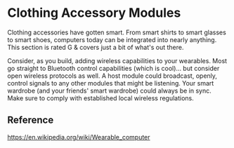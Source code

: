 Clothing Accessory Modules
==========================
Clothing accessories have gotten smart. From smart shirts to smart glasses to
smart shoes, computers today can be integrated into nearly anything.
This section is rated G & covers just a bit of what's out there.

Consider, as you build, adding wireless capabilities to your wearables. Most go
straight to Bluetooth control capabilities (which is cool)... but consider open
wireless protocols as well. A host module could broadcast, openly, control
signals to any other modules that might be listening. Your smart wardrobe (and
your friends' smart wardrobe) could always be in sync.
Make sure to comply with established local wireless regulations.

Reference
---------
https://en.wikipedia.org/wiki/Wearable_computer
